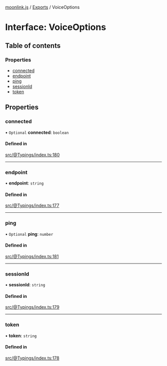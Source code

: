 [moonlink.js](../README.md) / [Exports](../modules.md) / VoiceOptions

# Interface: VoiceOptions

## Table of contents

### Properties

- [connected](VoiceOptions.md#connected)
- [endpoint](VoiceOptions.md#endpoint)
- [ping](VoiceOptions.md#ping)
- [sessionId](VoiceOptions.md#sessionid)
- [token](VoiceOptions.md#token)

## Properties

### connected

• `Optional` **connected**: `boolean`

#### Defined in

[src/@Typings/index.ts:180](https://github.com/Ecliptia/moonlink.js/blob/695a75b/src/@Typings/index.ts#L180)

___

### endpoint

• **endpoint**: `string`

#### Defined in

[src/@Typings/index.ts:177](https://github.com/Ecliptia/moonlink.js/blob/695a75b/src/@Typings/index.ts#L177)

___

### ping

• `Optional` **ping**: `number`

#### Defined in

[src/@Typings/index.ts:181](https://github.com/Ecliptia/moonlink.js/blob/695a75b/src/@Typings/index.ts#L181)

___

### sessionId

• **sessionId**: `string`

#### Defined in

[src/@Typings/index.ts:179](https://github.com/Ecliptia/moonlink.js/blob/695a75b/src/@Typings/index.ts#L179)

___

### token

• **token**: `string`

#### Defined in

[src/@Typings/index.ts:178](https://github.com/Ecliptia/moonlink.js/blob/695a75b/src/@Typings/index.ts#L178)
